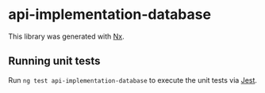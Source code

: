 # api-implementation-database

This library was generated with [Nx](https://nx.dev).

## Running unit tests

Run `ng test api-implementation-database` to execute the unit tests via [Jest](https://jestjs.io).
